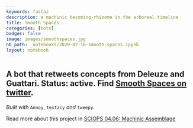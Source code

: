 ```yaml
---
keywords: fastai
description: a machinic becoming-rhizome in the arboreal timeline
title: Smooth Spaces
categories: [bots]
badges: false
image: images/smoothspaces.jpg
nb_path: _notebooks/2020-02-16-smooth-spaces.ipynb
layout: notebook
---
```


<!--
#################################################
### THIS FILE WAS AUTOGENERATED! DO NOT EDIT! ###
#################################################
# file to edit: _notebooks/2020-02-16-smooth-spaces.ipynb
-->

<div class="container" id="notebook-container">
        
<div class="cell border-box-sizing text_cell rendered"><div class="inner_cell">
<div class="text_cell_render border-box-sizing rendered_html">
<h2 id="A-bot-that-retweets-concepts-from-Deleuze-and-Guattari.-Status:-active.-Find-Smooth-Spaces-on-twitter.">A bot that retweets concepts from Deleuze and Guattari. Status: active. Find <a href="https://twitter.com/deterrnement">Smooth Spaces on twitter</a>.<a class="anchor-link" href="#A-bot-that-retweets-concepts-from-Deleuze-and-Guattari.-Status:-active.-Find-Smooth-Spaces-on-twitter."> </a></h2><p><em>Built with</em> <code>Annoy</code>, <code>textacy</code> <em>and</em> <code>tweepy</code>.</p>

</div>
</div>
</div>
<div class="cell border-box-sizing text_cell rendered"><div class="inner_cell">
<div class="text_cell_render border-box-sizing rendered_html">
<p>Read more about this project in <a href="/sciops/2020/02/19/machinic-assemblage.html">SCIOPS 04.06: Machinic Assemblage</a></p>

</div>
</div>
</div>
</div>
 

<script type="application/vnd.jupyter.widget-state+json">
{"state": {}, "version_major": 2, "version_minor": 0}
</script>

